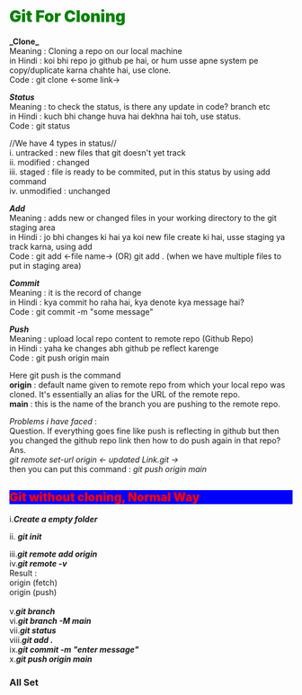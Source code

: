 <h1 style="color:green;font-weight:900"> Git For Cloning</h1>
<strong>_Clone_</strong> <br> Meaning : Cloning a repo on our local machine<br> in Hindi : koi bhi repo jo github pe hai, or hum usse apne system pe copy/duplicate karna chahte hai, use clone. <br>Code : git clone <-some link->

<strong>_Status_</strong> <br>Meaning : to check the status, is there any update in code? branch etc<br> in Hindi : kuch bhi change huva hai dekhna hai toh, use status.<br> Code : git status

//We have 4 types in status// <br>i. untracked : new files that git doesn't yet track <br>ii. modified : changed<br> iii. staged : file is ready to be commited, put in this status by using add command <br>iv. unmodified : unchanged

<strong>_Add_</strong> <br>
Meaning : adds new or changed files in your working directory to the git staging area<br> in Hindi : jo bhi changes ki hai ya koi new file create ki hai, usse staging ya track karna, using add <br>Code : git add <-file name-> (OR) git add . (when we have multiple files to put in staging area)

<strong>_Commit_</strong> <br>
Meaning : it is the record of change <br>in Hindi : kya commit ho raha hai, kya denote kya message hai?<br> Code : git commit -m "some message"

<strong>_Push_</strong><br>
Meaning : upload local repo content to remote repo (Github Repo) <br>in Hindi : yaha ke changes abh github pe reflect karenge<br> Code : git push origin main

<p>
Here git push is the command <br> 
<b>origin</b> : default name given to remote repo from which your local repo was cloned. It's essentially an alias for the URL of the remote repo.<br>
<b>main</b> : this is the name of the branch you are pushing to the remote repo. 
<p>
     
<i>Problems i have faced </i>:<br>
Question. If everything goes fine like push is reflecting in github but then you changed the github repo link then how to do push again in that repo?
Ans. <br><i>git remote set-url origin <- updated Link.git -></i><br>
then you can put this command : <i>git push origin main</i>
<br>

<h2 style="color:red !important;background-color:blue;font-weight:900">Git without cloning, Normal Way</h2>
i.<strong><i>Create a empty folder</i></strong> <br>
 
ii. <strong><i>git init</i></strong> <br>

iii.<strong><i>git remote add origin <!--git link--></i></strong> <br>
iv.<strong><i>git remote -v</i></strong> <br>
Result : <br>
origin <!--git link--> (fetch) <br>
origin <!--git link--> (push)<br>
<br>
v.<strong><i>git branch</i></strong> <br>
vi.<strong><i>git branch -M main</i></strong> <br>
vii.<strong><i>git status</i></strong> <br>
viii.<strong><i>git add .</i></strong> <br>
ix.<strong><i>git commit -m "enter message"</i></strong> <br>
x.<strong><i>git push origin main</i></strong> <br>

<h3>All Set</h3>
